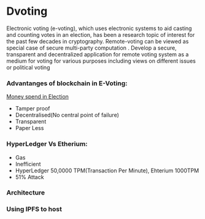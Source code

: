 # Dvoting
Electronic voting (e-voting), which uses electronic systems to aid
casting and counting votes in an election, has been a research
topic of interest for the past few decades in cryptography.
Remote-voting can be viewed as special case of secure multi-party
computation . Develop a secure, transparent and decentralized
application for remote voting system as a medium for voting for
various purposes including views on different issues or political
voting

### Advantanges of blockchain in E-Voting:
[Money spend in Election](assets/Evote.PNG)
- Tamper proof
- Decentralised(No central point of failure)
- Transparent
- Paper Less
### HyperLedger Vs Etherium:
- Gas
- Inefficient
- HyperLedger 50,0000 TPM(Transaction Per Minute), Ehterium 1000TPM
- 51% Attack
### Architecture

### Using IPFS to host
